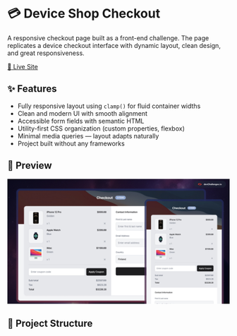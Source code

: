 # 💳 Device Shop Checkout

A responsive checkout page built as a front-end challenge. The page replicates a device checkout interface with dynamic layout, clean design, and great responsiveness.

[🔗 Live Site](https://niraj-xd.github.io/Device_Shop_checkout/)

## ✨ Features

- Fully responsive layout using `clamp()` for fluid container widths
- Clean and modern UI with smooth alignment
- Accessible form fields with semantic HTML
- Utility-first CSS organization (custom properties, flexbox)
- Minimal media queries — layout adapts naturally
- Project built without any frameworks

## 📸 Preview

![Screenshot](thumbnail.jpg)

## 📁 Project Structure

